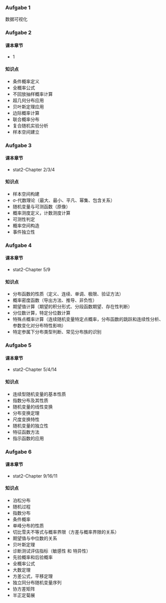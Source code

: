 
### Aufgabe 1

数据可视化

### Aufgabe 2

#### 课本章节

- 1
#### 知识点

- 条件概率定义
- 全概率公式
- 不回放抽样概率计算
- 超几何分布应用
- 贝叶斯定理应用
- 边际概率计算
- 联合概率分布
- 复合随机实验分析
- 样本空间建立
### Aufgabe 3

#### 课本章节

- stat2-Chapter 2/3/4
#### 知识点

- 样本空间构建
- σ-代数理论（最大、最小、平凡、幂集、包含关系）
- 随机变量与可测函数（原像）
- 概率测度定义，计数测度计算
- 可测性判定
- 概率空间构造
- 事件独立性

### Aufgabe 4

#### 课本章节

- stat2-Chapter 5/9
#### 知识点

- 分布函数的性质（定义、连续、单调、极限、验证方法）
- 概率密度函数（导出方法、推导、非负性）
- 期望值计算（期望的积分形式、分段函数期望、存在性判断）
- 分位数计算，特定分位数计算
- 特殊点概率计算（连续随机变量特定点概率，分布函数的跳跃和连续性分析、参数变化对分布特性影响）
- 特定参属下分布类型判断、常见分布族的识别

### Aufgabe 5

#### 课本章节

- stat2-Chapter 5/4/14
#### 知识点

- 连续型随机变量的基本性质
- 指数分布及其性质
- 随机变量的线性变换
- 分布变换定理
- 尺度变换特性
- 随机变量的独立性
- 特征函数方法
- 指示函数的应用

### Aufgabe 6

#### 课本章节

- stat2-Chapter 9/16/11
#### 知识点

- 泊松分布
- 随机过程
- 指数分布
- 条件概率
- 单峰分布的性质
- 切比雪夫不等式与概率界限（方差与概率界限的关系）
- 期望值与中位数的关系
- 贝叶斯定理
- 诊断测试评估指标（敏感性 和 特异性）
- 先验概率和后验概率
- 全概率公式
- 大数定理
- 方差公式，平移定理
- 独立同分布随机变量序列
- 协方差矩阵
- 半正定菊展